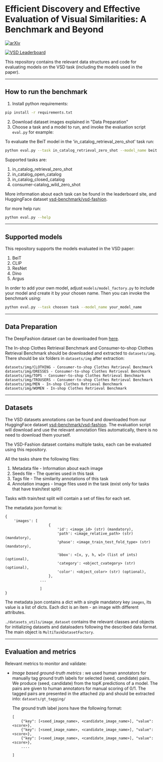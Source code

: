# Efficient Discovery and Effective Evaluation of Visual Similarities: A Benchmark and Beyond

[![arXiv](https://img.shields.io/badge/arXiv-2308.14753-b31b1b.svg)](https://arxiv.org/abs/2308.14753)

[![VSD Leaderboard](https://img.shields.io/badge/VSD-Leaderboard-blue)](https://vsd-benchmark.github.io/vsd/)

This repository contains the relevant data structures and code for evaluating models on the VSD task (including the models used in the paper).

---

How to run the benchmark
------------------------

1. Install python requirements:

```sh
pip install -r requirements.txt
```

2. Download dataset images explained in "Data Preparation"
3. Choose a task and a model to run, and invoke the evaluation script `eval.py` for example:

To evaluate the BeiT model in the 'in_catalog_retrieval_zero_shot' task run:

```sh
python eval.py --task in_catalog_retrieval_zero_shot --model_name beit
```

Supported tasks are:

1. in_catalog_retrieval_zero_shot
2. in_catalog_open_catalog
3. in_catalog_closed_catalog
4. consumer-catalog_wild_zero_shot

More information about each task can be found in the leaderboard site, and HuggingFace dataset [vsd-benchmark/vsd-fashion](https://huggingface.co/datasets/vsd-benchmark/vsd-fashion).

for more help run:

```sh
python eval.py --help
```

---

Supported models
----------------

This repository supports the models evaluated in the VSD paper:

1. BeiT
2. CLIP
3. ResNet
4. Dino
5. Argus

In order to add your own model, adjust `models/model_factory.py` to include your model and create it by your chosen name.
Then you can invoke the benchmark using:

```sh
python eval.py --task choosen task --model_name your_model_name
```

---

Data Preparation
----------------

The DeepFashion dataset can be downloaded from [here](https://mmlab.ie.cuhk.edu.hk/projects/DeepFashion.html).

The In-shop Clothes Retrieval Benchmark and Consumer-to-shop Clothes Retrieval Benchmark should be downloaded and extracted to ```datasets/img```. There should be six folders in ```datasets/img``` after extraction:

```
datasets/img/CLOTHING - Consumer-to-shop Clothes Retrieval Benchmark
datasets/img/DRESSES - Consumer-to-shop Clothes Retrieval Benchmark
datasets/img/TOPS - Consumer-to-shop Clothes Retrieval Benchmark
datasets/img/TROUSERS - Consumer-to-shop Clothes Retrieval Benchmark
datasets/img/MEN - In-shop Clothes Retrieval Benchmark
datasets/img/WOMEN - In-shop Clothes Retrieval Benchmark
```

---

Datasets
-----------

The VSD datasets annotations can be found and downloaded from our HuggingFace dataset [vsd-benchmark/vsd-fashion](https://huggingface.co/datasets/vsd-benchmark/vsd-fashion).
The evaluation script will download and use the relevant annotation files automatically, there is no need to download them yourself.

The VSD-Fashion dataset contains multiple tasks, each can be evaluated using this repository.

All the tasks share the following files:

1. Metadata file - Information about each image
2. Seeds file - The queries used in this task
3. Tags file - The similarity annotations of this task
4. Annotation images - Image files used in the task (exist only for tasks that have train/test split)

Tasks with train/test split will contain a set of files for each set.

The metadata json format is:

```
{
    'images': [  
                    {
                        'id': <image_id> (str) (mandatory),
                        'path': <image_relative_path> (str) (mandatory),
                        'phase': <image_train_test_fold_type> (str) (mandatory),
    
                        'bbox': <[x, y, h, w]> (list of ints) (optional),
                        'category': <object_cvategory> (str) (optional),
                        'color': <object_color> (str) (optional),
                    },
                ...
  
                ]
}
```

The metadata json contains a dict with a single mandatory key ```images```, its value is a list of dicts.
Each dict is an item - an image with different attributes.


```./datasets_utils/image_dataset``` contains the relevant classes and objects for initializing datasets and dataloaders
following the described data format. The main object is ```MultiTaskDatasetFactory```.

---

Evaluation and metrics
----------------------

Relevant metrics to monitor and validate:

- *Image based ground-truth metrics* : we used human annotators for manually tag ground truth labels for selected
  (seed, candidate) pairs. We produce (seed, candidate) from the topK predictions of a model. The pairs are given to human annotators for manual scoring of 0/1. The tagged pairs are presented in the attached zip and should be extracted into:
  ```datasets/gt_tagging/```

  The ground truth label jsons have the following format:

  ```
  [
      {"key": [<seed_image_name>, <candidate_image_name>], "value": <score>},
      {"key": [<seed_image_name>, <candidate_image_name>], "value": <score>},
      {"key": [<seed_image_name>, <candidate_image_name>], "value": <score>},
      ....

  ]
  ```
